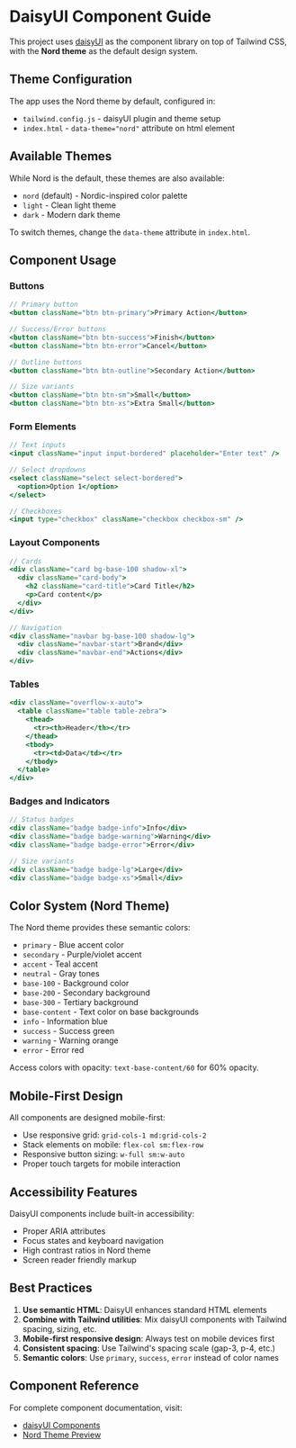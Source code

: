 # DaisyUI Component Guide

This project uses [daisyUI](https://daisyui.com/) as the component library on top of Tailwind CSS, with the **Nord theme** as the default design system.

## Theme Configuration

The app uses the Nord theme by default, configured in:
- `tailwind.config.js` - daisyUI plugin and theme setup
- `index.html` - `data-theme="nord"` attribute on html element

## Available Themes

While Nord is the default, these themes are also available:
- `nord` (default) - Nordic-inspired color palette
- `light` - Clean light theme
- `dark` - Modern dark theme

To switch themes, change the `data-theme` attribute in `index.html`.

## Component Usage

### Buttons
```jsx
// Primary button
<button className="btn btn-primary">Primary Action</button>

// Success/Error buttons
<button className="btn btn-success">Finish</button>
<button className="btn btn-error">Cancel</button>

// Outline buttons
<button className="btn btn-outline">Secondary Action</button>

// Size variants
<button className="btn btn-sm">Small</button>
<button className="btn btn-xs">Extra Small</button>
```

### Form Elements
```jsx
// Text inputs
<input className="input input-bordered" placeholder="Enter text" />

// Select dropdowns
<select className="select select-bordered">
  <option>Option 1</option>
</select>

// Checkboxes
<input type="checkbox" className="checkbox checkbox-sm" />
```

### Layout Components
```jsx
// Cards
<div className="card bg-base-100 shadow-xl">
  <div className="card-body">
    <h2 className="card-title">Card Title</h2>
    <p>Card content</p>
  </div>
</div>

// Navigation
<div className="navbar bg-base-100 shadow-lg">
  <div className="navbar-start">Brand</div>
  <div className="navbar-end">Actions</div>
</div>
```

### Tables
```jsx
<div className="overflow-x-auto">
  <table className="table table-zebra">
    <thead>
      <tr><th>Header</th></tr>
    </thead>
    <tbody>
      <tr><td>Data</td></tr>
    </tbody>
  </table>
</div>
```

### Badges and Indicators
```jsx
// Status badges
<div className="badge badge-info">Info</div>
<div className="badge badge-warning">Warning</div>
<div className="badge badge-error">Error</div>

// Size variants
<div className="badge badge-lg">Large</div>
<div className="badge badge-xs">Small</div>
```

## Color System (Nord Theme)

The Nord theme provides these semantic colors:
- `primary` - Blue accent color
- `secondary` - Purple/violet accent
- `accent` - Teal accent
- `neutral` - Gray tones
- `base-100` - Background color
- `base-200` - Secondary background
- `base-300` - Tertiary background
- `base-content` - Text color on base backgrounds
- `info` - Information blue
- `success` - Success green
- `warning` - Warning orange
- `error` - Error red

Access colors with opacity: `text-base-content/60` for 60% opacity.

## Mobile-First Design

All components are designed mobile-first:
- Use responsive grid: `grid-cols-1 md:grid-cols-2`
- Stack elements on mobile: `flex-col sm:flex-row`
- Responsive button sizing: `w-full sm:w-auto`
- Proper touch targets for mobile interaction

## Accessibility Features

DaisyUI components include built-in accessibility:
- Proper ARIA attributes
- Focus states and keyboard navigation
- High contrast ratios in Nord theme
- Screen reader friendly markup

## Best Practices

1. **Use semantic HTML**: DaisyUI enhances standard HTML elements
2. **Combine with Tailwind utilities**: Mix daisyUI components with Tailwind spacing, sizing, etc.
3. **Mobile-first responsive design**: Always test on mobile devices first
4. **Consistent spacing**: Use Tailwind's spacing scale (gap-3, p-4, etc.)
5. **Semantic colors**: Use `primary`, `success`, `error` instead of color names

## Component Reference

For complete component documentation, visit:
- [daisyUI Components](https://daisyui.com/components/)
- [Nord Theme Preview](https://daisyui.com/theme-generator/?theme=nord)